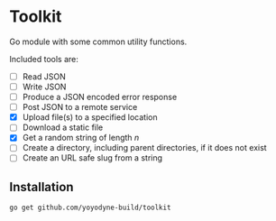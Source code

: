# Toolkit

Go module with some common utility functions.

Included tools are:

- [ ] Read JSON
- [ ] Write JSON
- [ ] Produce a JSON encoded error response
- [ ] Post JSON to a remote service
- [x] Upload file(s) to a specified location
- [ ] Download a static file
- [x] Get a random string of length _n_
- [ ] Create a directory, including parent directories, if it does not exist
- [ ] Create an URL safe slug from a string

## Installation

```shell
go get github.com/yoyodyne-build/toolkit
```
